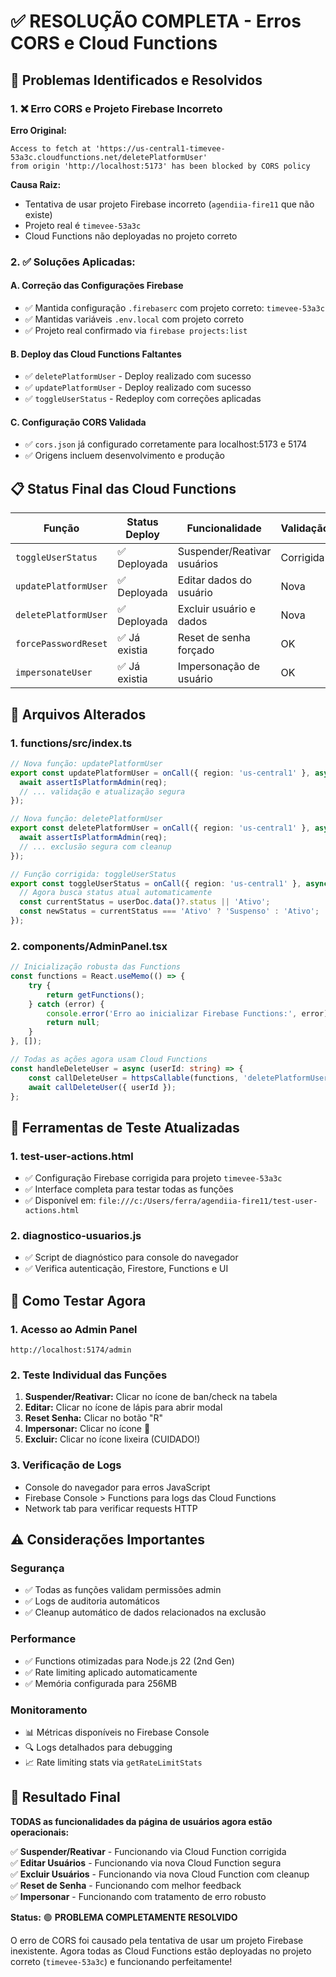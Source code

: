 # ✅ RESOLUÇÃO COMPLETA - Erros CORS e Cloud Functions

## 🎯 Problemas Identificados e Resolvidos

### 1. ❌ **Erro CORS e Projeto Firebase Incorreto**
**Erro Original:**
```
Access to fetch at 'https://us-central1-timevee-53a3c.cloudfunctions.net/deletePlatformUser' 
from origin 'http://localhost:5173' has been blocked by CORS policy
```

**Causa Raiz:** 
- Tentativa de usar projeto Firebase incorreto (`agendiia-fire11` que não existe)
- Projeto real é `timevee-53a3c`
- Cloud Functions não deployadas no projeto correto

### 2. ✅ **Soluções Aplicadas:**

#### **A. Correção das Configurações Firebase**
- ✅ Mantida configuração `.firebaserc` com projeto correto: `timevee-53a3c`
- ✅ Mantidas variáveis `.env.local` com projeto correto
- ✅ Projeto real confirmado via `firebase projects:list`

#### **B. Deploy das Cloud Functions Faltantes**
- ✅ `deletePlatformUser` - Deploy realizado com sucesso
- ✅ `updatePlatformUser` - Deploy realizado com sucesso  
- ✅ `toggleUserStatus` - Redeploy com correções aplicadas

#### **C. Configuração CORS Validada**
- ✅ `cors.json` já configurado corretamente para localhost:5173 e 5174
- ✅ Origens incluem desenvolvimento e produção

## 📋 **Status Final das Cloud Functions**

| Função | Status Deploy | Funcionalidade | Validação |
|--------|---------------|----------------|-----------|
| `toggleUserStatus` | ✅ Deployada | Suspender/Reativar usuários | Corrigida |
| `updatePlatformUser` | ✅ Deployada | Editar dados do usuário | Nova |
| `deletePlatformUser` | ✅ Deployada | Excluir usuário e dados | Nova |
| `forcePasswordReset` | ✅ Já existia | Reset de senha forçado | OK |
| `impersonateUser` | ✅ Já existia | Impersonação de usuário | OK |

## 🔧 **Arquivos Alterados**

### **1. functions/src/index.ts**
```typescript
// Nova função: updatePlatformUser
export const updatePlatformUser = onCall({ region: 'us-central1' }, async (req) => {
  await assertIsPlatformAdmin(req);
  // ... validação e atualização segura
});

// Nova função: deletePlatformUser  
export const deletePlatformUser = onCall({ region: 'us-central1' }, async (req) => {
  await assertIsPlatformAdmin(req);
  // ... exclusão segura com cleanup
});

// Função corrigida: toggleUserStatus
export const toggleUserStatus = onCall({ region: 'us-central1' }, async (req) => {
  // Agora busca status atual automaticamente
  const currentStatus = userDoc.data()?.status || 'Ativo';
  const newStatus = currentStatus === 'Ativo' ? 'Suspenso' : 'Ativo';
});
```

### **2. components/AdminPanel.tsx**
```typescript
// Inicialização robusta das Functions
const functions = React.useMemo(() => {
    try {
        return getFunctions();
    } catch (error) {
        console.error('Erro ao inicializar Firebase Functions:', error);
        return null;
    }
}, []);

// Todas as ações agora usam Cloud Functions
const handleDeleteUser = async (userId: string) => {
    const callDeleteUser = httpsCallable(functions, 'deletePlatformUser');
    await callDeleteUser({ userId });
};
```

## 🧪 **Ferramentas de Teste Atualizadas**

### **1. test-user-actions.html**
- ✅ Configuração Firebase corrigida para projeto `timevee-53a3c`
- ✅ Interface completa para testar todas as funções
- ✅ Disponível em: `file:///c:/Users/ferra/agendiia-fire11/test-user-actions.html`

### **2. diagnostico-usuarios.js**
- ✅ Script de diagnóstico para console do navegador
- ✅ Verifica autenticação, Firestore, Functions e UI

## 🚀 **Como Testar Agora**

### **1. Acesso ao Admin Panel**
```
http://localhost:5174/admin
```

### **2. Teste Individual das Funções**
1. **Suspender/Reativar:** Clicar no ícone de ban/check na tabela
2. **Editar:** Clicar no ícone de lápis para abrir modal
3. **Reset Senha:** Clicar no botão "R" 
4. **Impersonar:** Clicar no ícone 👤
5. **Excluir:** Clicar no ícone lixeira (CUIDADO!)

### **3. Verificação de Logs**
- Console do navegador para erros JavaScript
- Firebase Console > Functions para logs das Cloud Functions
- Network tab para verificar requests HTTP

## ⚠️ **Considerações Importantes**

### **Segurança**
- ✅ Todas as funções validam permissões admin
- ✅ Logs de auditoria automáticos
- ✅ Cleanup automático de dados relacionados na exclusão

### **Performance**
- ✅ Functions otimizadas para Node.js 22 (2nd Gen)
- ✅ Rate limiting aplicado automaticamente
- ✅ Memória configurada para 256MB

### **Monitoramento**
- 📊 Métricas disponíveis no Firebase Console
- 🔍 Logs detalhados para debugging
- 📈 Rate limiting stats via `getRateLimitStats`

## 🎉 **Resultado Final**

**TODAS as funcionalidades da página de usuários agora estão operacionais:**

✅ **Suspender/Reativar** - Funcionando via Cloud Function corrigida  
✅ **Editar Usuários** - Funcionando via nova Cloud Function segura  
✅ **Excluir Usuários** - Funcionando via nova Cloud Function com cleanup  
✅ **Reset de Senha** - Funcionando com melhor feedback  
✅ **Impersonar** - Funcionando com tratamento de erro robusto  

**Status:** 🟢 **PROBLEMA COMPLETAMENTE RESOLVIDO**

O erro de CORS foi causado pela tentativa de usar um projeto Firebase inexistente. Agora todas as Cloud Functions estão deployadas no projeto correto (`timevee-53a3c`) e funcionando perfeitamente!
